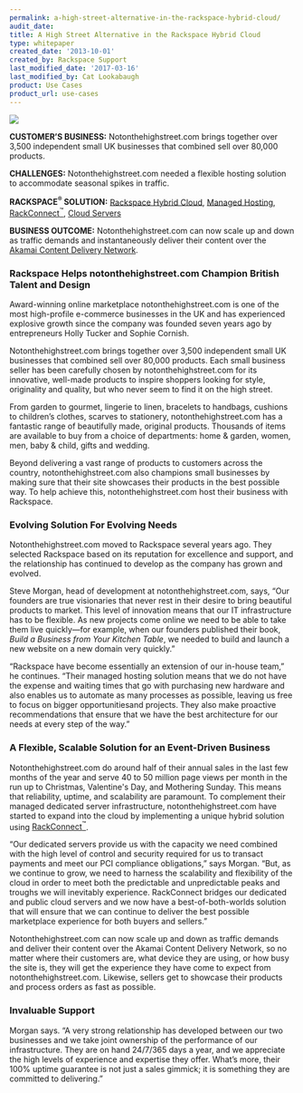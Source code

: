 ```yaml
---
permalink: a-high-street-alternative-in-the-rackspace-hybrid-cloud/
audit_date:
title: A High Street Alternative in the Rackspace Hybrid Cloud
type: whitepaper
created_date: '2013-10-01'
created_by: Rackspace Support
last_modified_date: '2017-03-16'
last_modified_by: Cat Lookabaugh
product: Use Cases
product_url: use-cases
---
```


<a href="http://www.notonthehighstreet.com/">
   <img src="{% asset_path use-cases/a-high-street-alternative-in-the-rackspace-hybrid-cloud/notonhighstreet.png %}" />
</a>

**CUSTOMER’S BUSINESS:** Notonthehighstreet.com brings together over 3,500
independent small UK businesses that combined sell over 80,000 products.

**CHALLENGES:** Notonthehighstreet.com needed a flexible hosting
solution to accommodate seasonal spikes in traffic.

**RACKSPACE<sup>&reg;</sup> SOLUTION:** [Rackspace Hybrid
Cloud](http://www.rackspace.com/cloud/hybrid/), [Managed
Hosting](http://www.rackspace.com/managed_hosting/dedicated_servers/),
[RackConnect<sup>&trade;</sup>](http://www.rackspace.com/hosting_solutions/hybrid_hosting/rackconnect/),
[Cloud Servers](http://www.rackspace.com/cloud/servers/)

**BUSINESS OUTCOME:** Notonthehighstreet.com can now scale up and down as
traffic demands and instantaneously deliver their content over the
[Akamai Content Delivery Network](http://www.rackspace.com/cloud/files/technology/?page=cdn).

### Rackspace Helps notonthehighstreet.com Champion British Talent and Design

Award-winning online marketplace notonthehighstreet.com is one of the
most high-profile e-commerce businesses in the UK and has experienced
explosive growth since the company was founded seven years ago by
entrepreneurs Holly Tucker and Sophie Cornish.

Notonthehighstreet.com brings together over 3,500 independent small UK
businesses that combined sell over 80,000 products. Each small business
seller has been carefully chosen by notonthehighstreet.com for its
innovative, well-made products to inspire shoppers looking for style,
originality and quality, but who never seem to find it on the high
street.

From garden to gourmet, lingerie to linen, bracelets to handbags,
cushions to children’s clothes, scarves to stationery,
notonthehighstreet.com has a fantastic range of beautifully made,
original products. Thousands of items are available to buy from a choice
of departments: home & garden, women, men, baby & child, gifts and
wedding.

Beyond delivering a vast range of products to customers across the
country, notonthehighstreet.com also champions small businesses by
making sure that their site showcases their products in the best
possible way. To help achieve this, notonthehighstreet.com host their
business with Rackspace.

### Evolving Solution For Evolving Needs

Notonthehighstreet.com moved to Rackspace several years ago. They
selected Rackspace based on its reputation for excellence and support,
and the relationship has continued to develop as the company has grown
and evolved.

Steve Morgan, head of development at notonthehighstreet.com, says, “Our
founders are true visionaries that never rest in their desire to bring
beautiful products to market. This level of innovation means that our IT
infrastructure has to be flexible. As new projects come online we need
to be able to take them live quickly—for example, when our founders
published their book, *Build a Business from Your Kitchen Table*, we
needed to build and launch a new website on a new domain very quickly.”

“Rackspace have become essentially an extension of our in-house team,”
he continues. “Their managed hosting solution means that we do not have
the expense and waiting times that go with purchasing new hardware and
also enables us to automate as many processes as possible, leaving us
free to focus on bigger opportunitiesand projects. They also make
proactive recommendations that ensure that we have the best architecture
for our needs at every step of the way.”

### A Flexible, Scalable Solution for an Event-Driven Business

Notonthehighstreet.com do around half of their annual sales in the last
few months of the year and serve 40 to 50 million page views per month
in the run up to Christmas, Valentine's Day, and Mothering Sunday. This
means that reliability, uptime, and scalability are paramount. To
complement their managed dedicated server infrastructure,
notonthehighstreet.com have started to expand into the cloud by
implementing a unique hybrid solution using
[RackConnect<sup>&trade;</sup>](http://www.rackspace.com/hosting_solutions/hybrid_hosting/rackconnect/).

“Our dedicated servers provide us with the capacity we need combined
with the high level of control and security required for us to transact
payments and meet our PCI compliance obligations,” says Morgan. “But, as
we continue to grow, we need to harness the scalability and flexibility
of the cloud in order to meet both the predictable and unpredictable
peaks and troughs we will inevitably experience. RackConnect bridges our
dedicated and public cloud servers and we now have a best-of-both-worlds
solution that will ensure that we can continue to deliver the best
possible marketplace experience for both buyers and sellers.”

Notonthehighstreet.com can now scale up and down as traffic demands and
deliver their content over the Akamai Content Delivery Network, so no
matter where their customers are, what device they are using, or how
busy the site is, they will get the experience they have come to expect
from notonthehighstreet.com. Likewise, sellers get to showcase their
products and process orders as fast as possible.

### Invaluable Support

Morgan says. “A very strong relationship has developed between our two
businesses and we take joint ownership of the performance of our
infrastructure. They are on hand 24/7/365 days a year, and we appreciate
the high levels of experience and expertise they offer. What’s more,
their 100% uptime guarantee is not just a sales gimmick; it is something
they are committed to delivering.”
